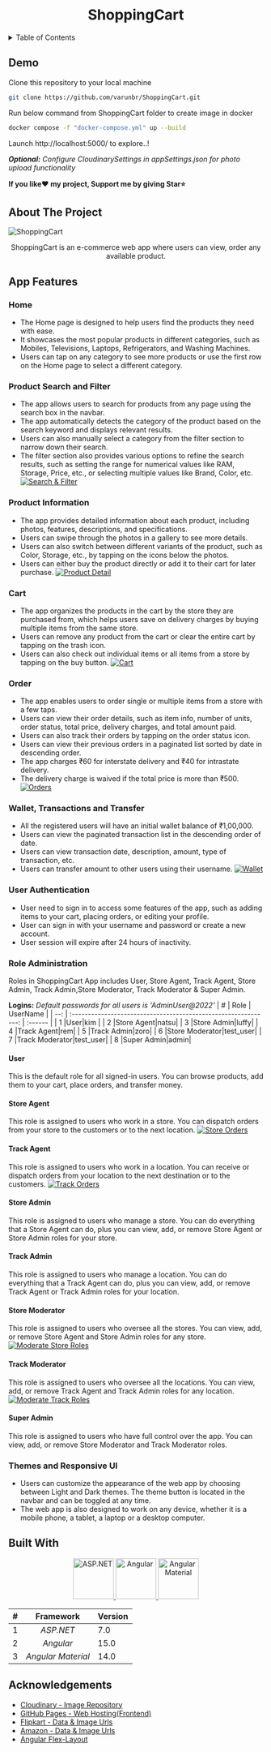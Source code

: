 <!-- PROJECT LOGO -->
<h1 align="center">ShoppingCart</h1>

<!-- TABLE OF CONTENTS -->

<details>
    <summary>Table of Contents</summary>
    <ol>
        <li>
            <a href="#about-the-project">About The Project</a>
        </li>
        <li>
            <a href="#app-features">Features</a>
            <ul>
                <li><a href="#home">Home</a></li>
                <li><a href="#product-search-and-filter">Product Search and Filter</a></li>
                <li><a href="#product-information">Product Information</a></li>
                <li><a href="#cart">Cart</a></li>
                <li><a href="#wallet-transactions-and-transfer">Wallet, Transactions and Transfer</a></li>
                <li><a href="#role-administration">Role Administration</a></li>
                <li><a href="#wallet-transactions-and-transfer">Themes and Responsive UI</a></li>
            </ul>
        </li>
        <li>
            <a href="#built-with">Built With</a>
        </li>
        <li><a href="#contact">Contact</a></li>
        <li><a href="#acknowledgements">Acknowledgements</a></li>
    </ol>
</details>

<!-- ABOUT THE PROJECT -->

## Demo
Clone this repository to your local machine 
```sh
git clone https://github.com/varunbr/ShoppingCart.git
```
Run below command from ShoppingCart folder to create image in docker
```sh
docker compose -f "docker-compose.yml" up --build
```
Launch http://localhost:5000/ to explore..!

 ***Optional:** Configure CloudinarySettings in appSettings.json for photo upload functionality*


**If you like❤ my project, Support me by giving Star⭐**



## About The Project

![ShoppingCart](images/ShoppingCart.gif)

<p align="center">
    ShoppingCart is an e-commerce web app where users can view, order any available product.
    <br />
</p>

## App Features

### Home
- The Home page is designed to help users find the products they need with ease.
- It showcases the most popular products in different categories, such as Mobiles, Televisions, Laptops, Refrigerators, and Washing Machines. 
- Users can tap on any category to see more products or use the first row on the Home page to select a different category.

### Product Search and Filter
- The app allows users to search for products from any page using the search box in the navbar. 
- The app automatically detects the category of the product based on the search keyword and displays relevant results. 
- Users can also manually select a category from the filter section to narrow down their search. 
- The filter section also provides various options to refine the search results, such as setting the range for numerical values like RAM, Storage, Price, etc., or selecting multiple values like Brand, Color, etc.
[![Search & Filter](images/Search.png)](http://localhost:5000/search?q=Mobiles)

### Product Information
- The app provides detailed information about each product, including photos, features, descriptions, and specifications. 
- Users can swipe through the photos in a gallery to see more details. 
- Users can also switch between different variants of the product, such as Color, Storage, etc., by tapping on the icons below the photos. 
- Users can either buy the product directly or add it to their cart for later purchase.
[![Product Detail](images/ProductDetail.png)](http://localhost:5000/product/33)

### Cart
- The app organizes the products in the cart by the store they are purchased from, which helps users save on delivery charges by buying multiple items from the same store. 
- Users can remove any product from the cart or clear the entire cart by tapping on the trash icon. 
- Users can also check out individual items or all items from a store by tapping on the buy button.
[![Cart](images/Cart.png)](http://localhost:5000/cart)

### Order
- The app enables users to order single or multiple items from a store with a few taps. 
- Users can view their order details, such as item info, number of units, order status, total price, delivery charges, and total amount paid. 
- Users can also track their orders by tapping on the order status icon. 
- Users can view their previous orders in a paginated list sorted by date in descending order. 
- The app charges ₹60 for interstate delivery and ₹40 for intrastate delivery. 
- The delivery charge is waived if the total price is more than ₹500.
[![Orders](images/Orders.png)](http://localhost:5000/order)

### Wallet, Transactions and Transfer
- All the registered users will have an initial wallet balance of ₹1,00,000.
- Users can view the paginated transaction list in the descending order of date.
- Users can view transaction date, description, amount, type of transaction, etc.
- Users can transfer amount to other users using their username.
[![Wallet](images/Wallet.png)](http://localhost:5000/wallet)

### User Authentication
- User need to sign in to access some features of the app, such as adding items to your cart, placing orders, or editing your profile. 
- User can sign in with your username and password or create a new account. 
- User session will expire after 24 hours of inactivity.

### Role Administration
Roles in ShoppingCart App includes User, Store Agent, Track Agent, Store Admin, Track Admin,Store Moderator, Track Moderator & Super Admin.

**Logins:** *Default passwords for all users is 'AdminUser@2022'*
|   # |                            Role                            | UserName |
| --: | :-------------------------------------------------------------: | :------ |
|   1 |User|kim |
|   2 |Store Agent|natsu|
|   3 |Store Admin|luffy|
|   4 |Track Agent|rem|
|   5 |Track Admin|zoro|
|   6 |Store Moderator|test_user|
|   7 |Track Moderator|test_user|
|   8 |Super Admin|admin|

#### User
This is the default role for all signed-in users. You can browse products, add them to your cart, place orders, and transfer money.

#### Store Agent
This role is assigned to users who work in a store. You can dispatch orders from your store to the customers or to the next location.
[![Store Orders](images/StoreOrders.png)](http://localhost:5000/store/order)

#### Track Agent
This role is assigned to users who work in a location. You can receive or dispatch orders from your location to the next destination or to the customers.
[![Track Orders](images/TrackOrders.png)](http://localhost:5000/track)

#### Store Admin
This role is assigned to users who manage a store. You can do everything that a Store Agent can do, plus you can view, add, or remove Store Agent or Store Admin roles for your store.

#### Track Admin 
This role is assigned to users who manage a location. You can do everything that a Track Agent can do, plus you can view, add, or remove Track Agent or Track Admin roles for your location.

#### Store Moderator
This role is assigned to users who oversee all the stores. You can view, add, or remove Store Agent and Store Admin roles for any store.
[![Moderate Store Roles](images/ModerateStoreRoles.png)](http://localhost:5000/admin/moderate/store-role)

#### Track Moderator
This role is assigned to users who oversee all the locations. You can view, add, or remove Track Agent and Track Admin roles for any location.
[![Moderate Track Roles](images/ModerateTrackRoles.png)](http://localhost:5000/admin/moderate/track-role)

#### Super Admin
This role is assigned to users who have full control over the app. You can view, add, or remove Store Moderator and Track Moderator roles.

### Themes and Responsive UI
- Users can customize the appearance of the web app by choosing between Light and Dark themes. The theme button is located in the navbar and can be toggled at any time. 
- The web app is also designed to work on any device, whether it is a mobile phone, a tablet, a laptop or a desktop computer.

## Built With

<p align="center">
    <a href="https://dotnet.microsoft.com/apps/aspnet/">
        <img src="images/dot-net-core.png" alt="ASP.NET" width="80" height="80">
    </a>
    <a href="https://angular.io/">
        <img src="images/angular.png" alt="Angular" width="80" height="80">
    </a>
    <a href="https://material.angular.io/">
        <img src="images/angular-material.svg" alt="Angular Material" width="auto" height="80">
    </a>
</p>

|   # |                            Framework                            | Version |
| --: | :-------------------------------------------------------------: | :------ |
|   1 |     _ASP.NET_ [](https://dotnet.microsoft.com/apps/aspnet/)     | 7.0     |
|   2 |                _Angular_ [](https://angular.io/)                | 15.0    |
|   3 | _Angular Material_ [](https://material.angular.io/)             | 14.0     |


## Acknowledgements

- [Cloudinary - Image Repository](https://cloudinary.com/)
- [GitHub Pages - Web Hosting(Frontend)](https://pages.github.com/)
- [Flipkart - Data & Image Urls](https://www.flipkart.com/)
- [Amazon - Data & Image Urls](https://www.amazon.in/)
- [Angular Flex-Layout](https://github.com/angular/flex-layout)
